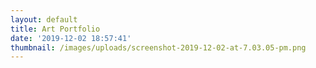 ```yaml
---
layout: default
title: Art Portfolio
date: '2019-12-02 18:57:41'
thumbnail: /images/uploads/screenshot-2019-12-02-at-7.03.05-pm.png
---
```


